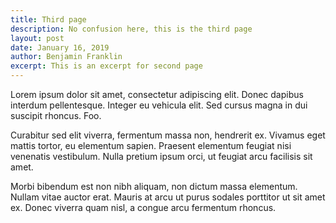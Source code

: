 ```yaml
---
title: Third page
description: No confusion here, this is the third page
layout: post
date: January 16, 2019
author: Benjamin Franklin
excerpt: This is an excerpt for second page
---
```


Lorem ipsum dolor sit amet, consectetur adipiscing elit. Donec dapibus interdum pellentesque. Integer eu vehicula elit. Sed cursus magna in dui suscipit rhoncus. Foo.

Curabitur sed elit viverra, fermentum massa non, hendrerit ex. Vivamus eget mattis tortor, eu elementum sapien. Praesent elementum feugiat nisi venenatis vestibulum. Nulla pretium ipsum orci, ut feugiat arcu facilisis sit amet.

Morbi bibendum est non nibh aliquam, non dictum massa elementum. Nullam vitae auctor erat. Mauris at arcu ut purus sodales porttitor ut sit amet ex. Donec viverra quam nisl, a congue arcu fermentum rhoncus.
